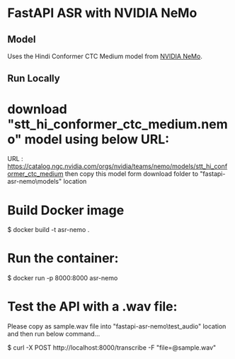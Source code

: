 # FastAPI ASR with NVIDIA NeMo

##  Model
Uses the Hindi Conformer CTC Medium model from [NVIDIA NeMo](https://catalog.ngc.nvidia.com/orgs/nvidia/teams/nemo/models/stt_hi_conformer_ctc_medium).

##  Run Locally

# download "stt_hi_conformer_ctc_medium.nemo" model using below URL:
URL : https://catalog.ngc.nvidia.com/orgs/nvidia/teams/nemo/models/stt_hi_conformer_ctc_medium
then copy this model form download folder to "fastapi-asr-nemo\models\" location

# Build Docker image
$ docker build -t asr-nemo .

# Run the container:
$ docker run -p 8000:8000 asr-nemo


# Test the API with a .wav file:
Please copy as sample.wav file into "fastapi-asr-nemo\test_audio\" location 
and then run below command...

$ curl -X POST http://localhost:8000/transcribe -F "file=@sample.wav"
